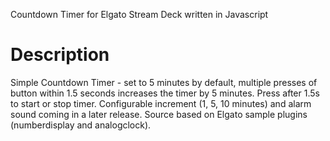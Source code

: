 Countdown Timer for Elgato Stream Deck written in Javascript
# Description
Simple Countdown Timer - set to 5 minutes by default, multiple presses of button within 1.5 seconds increases the timer by 5 minutes.  Press after 1.5s to start or stop timer.  Configurable increment (1, 5, 10 minutes) and alarm sound coming in a later release.  Source based on Elgato sample plugins (numberdisplay and analogclock).

